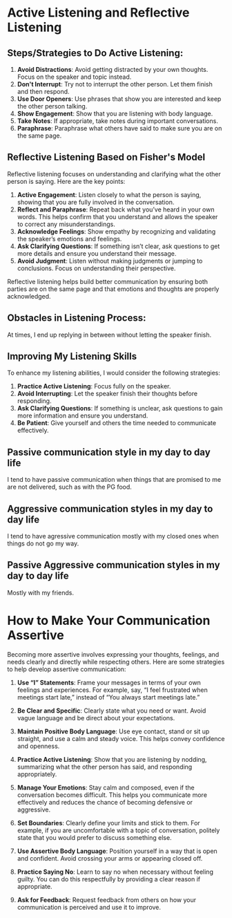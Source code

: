# Active Listening and Reflective Listening

## Steps/Strategies to Do Active Listening:
1. **Avoid Distractions**: Avoid getting distracted by your own thoughts. Focus on the speaker and topic instead.
2. **Don't Interrupt**: Try not to interrupt the other person. Let them finish and then respond.
3. **Use Door Openers**: Use phrases that show you are interested and keep the other person talking.
4. **Show Engagement**: Show that you are listening with body language.
5. **Take Notes**: If appropriate, take notes during important conversations.
6. **Paraphrase**: Paraphrase what others have said to make sure you are on the same page.

## Reflective Listening Based on Fisher's Model
Reflective listening focuses on understanding and clarifying what the other person is saying. Here are the key points:

1. **Active Engagement**: Listen closely to what the person is saying, showing that you are fully involved in the conversation.
2. **Reflect and Paraphrase**: Repeat back what you’ve heard in your own words. This helps confirm that you understand and allows the speaker to correct any misunderstandings.
3. **Acknowledge Feelings**: Show empathy by recognizing and validating the speaker’s emotions and feelings.
4. **Ask Clarifying Questions**: If something isn’t clear, ask questions to get more details and ensure you understand their message.
5. **Avoid Judgment**: Listen without making judgments or jumping to conclusions. Focus on understanding their perspective.

Reflective listening helps build better communication by ensuring both parties are on the same page and that emotions and thoughts are properly acknowledged.

## Obstacles in Listening Process:
At times, I end up replying in between without letting the speaker finish.

## Improving My Listening Skills

To enhance my listening abilities, I would consider the following strategies:

1. **Practice Active Listening**: Focus fully on the speaker.
2. **Avoid Interrupting**: Let the speaker finish their thoughts before responding.
3. **Ask Clarifying Questions**: If something is unclear, ask questions to gain more information and ensure you understand.
4. **Be Patient**: Give yourself and others the time needed to communicate effectively.

## Passive communication style in my day to day life

I tend to have passive communication when things that are promised to me are not delivered, such as with the PG food.

## Aggressive communication styles in my day to day life

I tend to have agressive communication mostly with my closed ones when things do not go my way.

## Passive Aggressive communication styles in my day to day life

Mostly with my friends.

# How to Make Your Communication Assertive

Becoming more assertive involves expressing your thoughts, feelings, and needs clearly and directly while respecting others. Here are some strategies to help develop assertive communication:

1. **Use “I” Statements**: Frame your messages in terms of your own feelings and experiences. For example, say, “I feel frustrated when meetings start late,” instead of “You always start meetings late.”

2. **Be Clear and Specific**: Clearly state what you need or want. Avoid vague language and be direct about your expectations.

3. **Maintain Positive Body Language**: Use eye contact, stand or sit up straight, and use a calm and steady voice. This helps convey confidence and openness.

4. **Practice Active Listening**: Show that you are listening by nodding, summarizing what the other person has said, and responding appropriately.

5. **Manage Your Emotions**: Stay calm and composed, even if the conversation becomes difficult. This helps you communicate more effectively and reduces the chance of becoming defensive or aggressive.

6. **Set Boundaries**: Clearly define your limits and stick to them. For example, if you are uncomfortable with a topic of conversation, politely state that you would prefer to discuss something else.

7. **Use Assertive Body Language**: Position yourself in a way that is open and confident. Avoid crossing your arms or appearing closed off.

8. **Practice Saying No**: Learn to say no when necessary without feeling guilty. You can do this respectfully by providing a clear reason if appropriate.

9. **Ask for Feedback**: Request feedback from others on how your communication is perceived and use it to improve.


